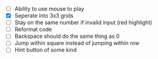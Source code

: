 -   [ ] Ability to use mouse to play
-   [x] Seperate into 3x3 grids
-   [ ] Stay on the same number if invalid input (red highlight)
-   [ ] Reformat code
-   [ ] Backspace should do the same thing as 0
-   [ ] Jump within square instead of jumping within row
-   [ ] Hint button of some kind
